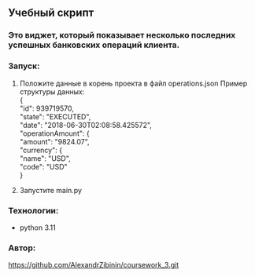 ## Учебный скрипт

### Это виджет, который показывает несколько последних успешных банковских операций клиента.

### Запуск:
1. Положите данные в корень проекта в файл operations.json
Пример структуры данных:   
    { \
    "id": 939719570,\
    "state": "EXECUTED",\
    "date": "2018-06-30T02:08:58.425572",\
    "operationAmount": {\
      "amount": "9824.07",\
      "currency": {\
        "name": "USD",\
        "code": "USD"\
      }

2. Запустите main.py

### Технологии:
- python 3.11


### Автор:
https://github.com/AlexandrZibinin/coursework_3.git
